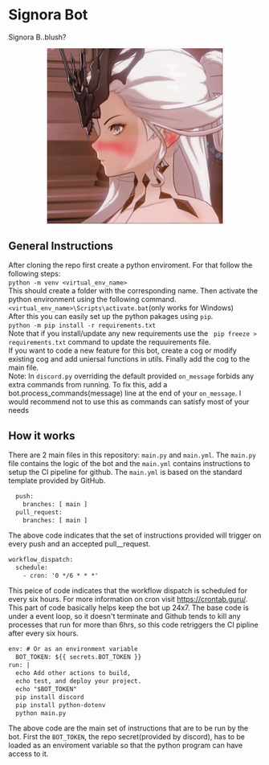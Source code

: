 # Signora Bot
Signora B..blush?
<p align="center">
  <img src="./data/images/signora.png" width="350" title="angry tubby?">
</p>

## General Instructions
After cloning the repo first create a python enviroment. For that follow the following steps:<br/>
```python -m venv <virtual_env_name>```<br/>
This should create a folder with the corresponding name. Then activate the python environment using the following command.<br/>
```<virtual_env_name>\Scripts\activate.bat```(only works for Windows)<br/>
After this you can easily set up the python pakages using `pip`.<br/>
```python -m pip install -r requirements.txt```<br/>
Note that if you install/update any new requirements use the ` pip freeze > requirements.txt` command to update the requuirements file.<br/>
If you want to code a new feature for this bot, create a cog or modify existing cog and add uniersal functions in utils. Finally add the cog to the main file.<br/>
Note: In `discord.py` overriding the default provided `on_message` forbids any extra commands from running. To fix this, add a bot.process_commands(message) line at the end of your `on_message`. I would recommend not to use this as commands can satisfy most of your needs

## How it works
There are 2 main files in this repository: `main.py` and `main.yml`.
The `main.py` file contains the logic of the bot and the `main.yml` contains instructions to setup the CI pipeline for github.
The `main.yml` is based on the standard template provided by GitHub.
```
  push:
    branches: [ main ]
  pull_request:
    branches: [ main ]
```
The above code indicates that the set of instructions provided will trigger on every push and an accepted pull__request.
```
workflow_dispatch:
  schedule:
    - cron: '0 */6 * * *'
```
This peice of code indicates that the workflow dispatch is scheduled for every six hours.
For more information on cron visit https://crontab.guru/.
This part of code basically helps keep the bot up 24x7. The base code is under a event loop, so it doesn't terminate and Github tends to kill any processes that run for more than 6hrs, so this code retriggers the CI pipline after every six hours.
```
env: # Or as an environment variable
  BOT_TOKEN: ${{ secrets.BOT_TOKEN }}
run: |
  echo Add other actions to build,
  echo test, and deploy your project.
  echo "$BOT_TOKEN"
  pip install discord
  pip install python-dotenv
  python main.py
```
The above code are the main set of instructions that are to be run by the bot.
First the `BOT_TOKEN`, the repo secret(provided by discord), has to be loaded as an enviroment variable so that the python program can have access to it.
